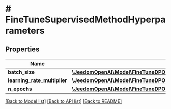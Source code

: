 # # FineTuneSupervisedMethodHyperparameters

## Properties

Name | Type | Description | Notes
------------ | ------------- | ------------- | -------------
**batch_size** | [**\JeedomOpenAI\Model\FineTuneDPOMethodHyperparametersBatchSize**](FineTuneDPOMethodHyperparametersBatchSize.md) |  | [optional]
**learning_rate_multiplier** | [**\JeedomOpenAI\Model\FineTuneDPOMethodHyperparametersLearningRateMultiplier**](FineTuneDPOMethodHyperparametersLearningRateMultiplier.md) |  | [optional]
**n_epochs** | [**\JeedomOpenAI\Model\FineTuneDPOMethodHyperparametersNEpochs**](FineTuneDPOMethodHyperparametersNEpochs.md) |  | [optional]

[[Back to Model list]](../../README.md#models) [[Back to API list]](../../README.md#endpoints) [[Back to README]](../../README.md)
